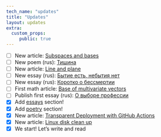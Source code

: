 ```yaml
---
tech_name: "updates"
title: "Updates"
layout: updates
extra: 
  custom_props:
     public: true
---
```

- [ ] New article: [Subspaces and bases](/articles/subspaces-and-bases)
- [ ] New poem (rus): [Тишина](/poetry/silence)
- [ ] New article: [Line and plane](/articles/line-and-plane)
- [ ] New essay (rus): [Бытие есть, небытия нет](/essays/genesis-exist-oblivion-notexist)
- [ ] New essay (rus): [Коротко о бессмертии](/essays/briefly-about-immortality)
- [ ] First math article: [Base of multivariate vectors](/articles/multivariate-vectors)
- [ ] Publish first essay (rus): [О выборе профессии](/essays/career-choice)
- [x] Add [essays](/essays) section!
- [x] Add [poetry](/poetry/) section!
- [x] New article: [Transparent Deployment with GitHub Actions](/articles/deploy-gh-actions/)
- [x] New article: [Linux disk clean up](/articles/linux-clean-up/)
- [x] We start! Let’s write and read